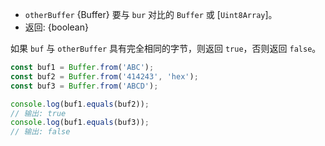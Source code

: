 <!-- YAML
added: v0.11.13
changes:
  - version: v8.0.0
    pr-url: https://github.com/nodejs/node/pull/10236
    description: The arguments can now be `Uint8Array`s.
-->

* `otherBuffer` {Buffer} 要与 `bur` 对比的 `Buffer` 或 [`Uint8Array`]。
* 返回: {boolean}

如果 `buf` 与 `otherBuffer` 具有完全相同的字节，则返回 `true`，否则返回 `false`。


```js
const buf1 = Buffer.from('ABC');
const buf2 = Buffer.from('414243', 'hex');
const buf3 = Buffer.from('ABCD');

console.log(buf1.equals(buf2));
// 输出: true
console.log(buf1.equals(buf3));
// 输出: false
```

